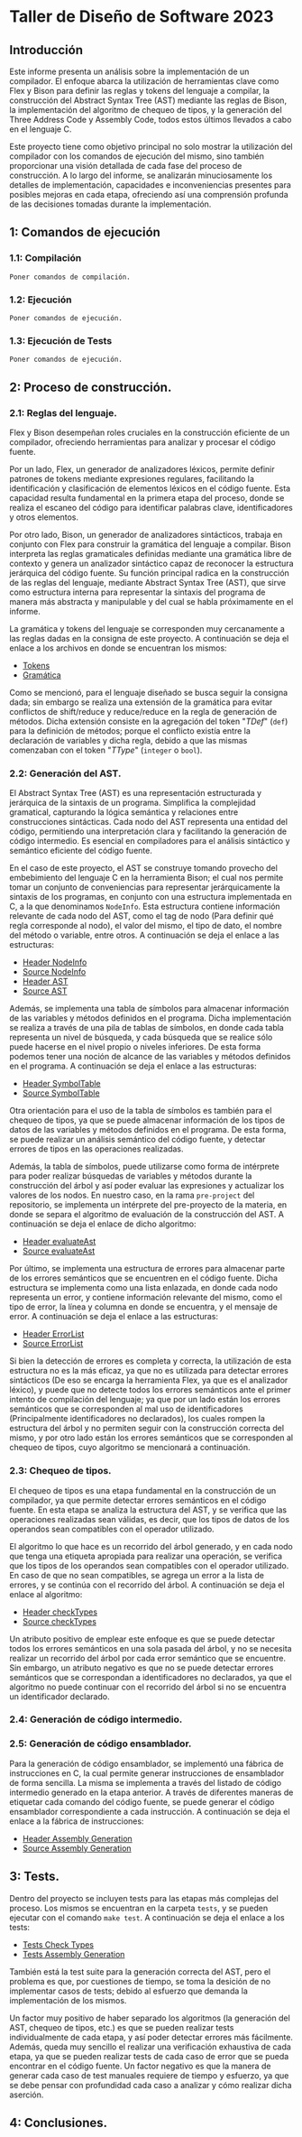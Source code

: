 # Taller de Diseño de Software 2023

## Introducción
Este informe presenta un análisis sobre la implementación de un compilador. El enfoque abarca la utilización de herramientas clave como Flex y Bison para definir las reglas y tokens del lenguaje a compilar, la construcción del Abstract Syntax Tree (AST) mediante las reglas de Bison, la implementación del algoritmo de chequeo de tipos, y la generación del Three Address Code y Assembly Code, todos estos últimos llevados a cabo en el lenguaje C.

Este proyecto tiene como objetivo principal no solo mostrar la utilización del compilador con los comandos de ejecución del mismo, sino también proporcionar una visión detallada de cada fase del proceso de construcción. A lo largo del informe, se analizarán minuciosamente los detalles de implementación, capacidades e inconveniencias presentes para posibles mejoras en cada etapa, ofreciendo así una comprensión profunda de las decisiones tomadas durante la implementación.

## 1: Comandos de ejecución

### 1.1: Compilación
```
Poner comandos de compilación.
```

### 1.2: Ejecución
```
Poner comandos de ejecución.
```

### 1.3: Ejecución de Tests
```
Poner comandos de ejecución.
```

## 2: Proceso de construcción.

### 2.1: Reglas del lenguaje.

Flex y Bison desempeñan roles cruciales en la construcción eficiente de un compilador, ofreciendo herramientas para analizar y procesar el código fuente. 

Por un lado, Flex, un generador de analizadores léxicos, permite definir patrones de tokens mediante expresiones regulares, facilitando la identificación y clasificación de elementos léxicos en el código fuente. Esta capacidad resulta fundamental en la primera etapa del proceso, donde se realiza el escaneo del código para identificar palabras clave, identificadores y otros elementos.

Por otro lado, Bison, un generador de analizadores sintácticos, trabaja en conjunto con Flex para construir la gramática del lenguaje a compilar. Bison interpreta las reglas gramaticales definidas mediante una gramática libre de contexto y genera un analizador sintáctico capaz de reconocer la estructura jerárquica del código fuente. Su función principal radica en la construcción de las reglas del lenguaje, mediante Abstract Syntax Tree (AST), que sirve como estructura interna para representar la sintaxis del programa de manera más abstracta y manipulable y del cual se habla próximamente en el informe.

La gramática y tokens del lenguaje se corresponden muy cercanamente a las reglas dadas en la consigna de este proyecto. A continuación se deja el enlace a los archivos en donde se encuentran los mismos:

- [Tokens](parser/lexicon.l)
- [Gramática](parser/syntax.y)

Como se mencionó, para el lenguaje diseñado se busca seguir la consigna dada; sin embargo se realiza una extensión de la gramática para evitar conflictos de shift/reduce y reduce/reduce en la regla de generación de métodos. Dicha extensión consiste en la agregación del token "*TDef*" (`def`) para la definición de métodos; porque el conflicto existía entre la declaración de variables y dicha regla, debido a que las mismas comenzaban con el token "*TType*" (`integer` o `bool`).

### 2.2: Generación del AST.

El Abstract Syntax Tree (AST) es una representación estructurada y jerárquica de la sintaxis de un programa. Simplifica la complejidad gramatical, capturando la lógica semántica y relaciones entre construcciones sintácticas. Cada nodo del AST representa una entidad del código, permitiendo una interpretación clara y facilitando la generación de código intermedio. Es esencial en compiladores para el análisis sintáctico y semántico eficiente del código fuente.

En el caso de este proyecto, el AST se construye tomando provecho del embebimiento del lenguaje C en la herramienta Bison; el cual nos permite tomar un conjunto de conveniencias para representar jerárquicamente la sintaxis de los programas, en conjunto con una estructura implementada en C, a la que denominamos `NodeInfo`. Esta estructura contiene información relevante de cada nodo del AST, como el tag de nodo (Para definir qué regla corresponde al nodo), el valor del mismo, el tipo de dato, el nombre del método o variable, entre otros. A continuación se deja el enlace a las estructuras:

- [Header NodeInfo](include/dataStructures/nodeInfo.h)
- [Source NodeInfo](src/dataStructures/nodeInfo.c)
- [Header AST](include/dataStructures/ast.h)
- [Source AST](src/dataStructures/ast.c)

Además, se implementa una tabla de símbolos para almacenar información de las variables y métodos definidos en el programa. Dicha implementación se realiza a través de una pila de tablas de símbolos, en donde cada tabla representa un nivel de búsqueda, y cada búsqueda que se realice sólo puede hacerse en el nivel propio o niveles inferiores. De esta forma podemos tener una noción de alcance de las variables y métodos definidos en el programa. A continuación se deja el enlace a las estructuras:

- [Header SymbolTable](include/dataStructures/symbolTable.h)
- [Source SymbolTable](src/dataStructures/symbolTable.c)

Otra orientación para el uso de la tabla de símbolos es también para el chequeo de tipos, ya que se puede almacenar información de los tipos de datos de las variables y métodos definidos en el programa. De esta forma, se puede realizar un análisis semántico del código fuente, y detectar errores de tipos en las operaciones realizadas. 

Además, la tabla de símbolos, puede utilizarse como forma de intérprete para poder realizar búsquedas de variables y métodos durante la construcción del árbol y así poder evaluar las expresiones y actualizar los valores de los nodos. En nuestro caso, en la rama `pre-project` del repositorio, se implementa un intérprete del pre-proyecto de la materia, en donde se separa el algoritmo de evaluación de la construcción del AST. A continuación se deja el enlace de dicho algoritmo:

- [Header evaluateAst](https://github.com/ValenButtignol/compiler/blob/pre-project/include/ast.h#L34)
- [Source evaluateAst](https://github.com/ValenButtignol/compiler/blob/pre-project/src/ast.c#L137)

Por último, se implementa una estructura de errores para almacenar parte de los errores semánticos que se encuentren en el código fuente. Dicha estructura se implementa como una lista enlazada, en donde cada nodo representa un error, y contiene información relevante del mismo, como el tipo de error, la línea y columna en donde se encuentra, y el mensaje de error. A continuación se deja el enlace a las estructuras:

- [Header ErrorList](include/dataStructures/errorList.h)
- [Source ErrorList](src/dataStructures/errorList.c)

Si bien la detección de errores es completa y correcta, la utilización de esta estructura no es la más eficaz, ya que no es utilizada para detectar errores sintácticos (De eso se encarga la herramienta Flex, ya que es el analizador léxico), y puede que no detecte todos los errores semánticos ante el primer intento de compilación del lenguaje; ya que por un lado están los errores semánticos que se corresponden al mal uso de identificadores (Principalmente identificadores no declarados), los cuales rompen la estructura del árbol y no permiten seguir con la construcción correcta del mismo, y por otro lado están los errores semánticos que se corresponden al chequeo de tipos, cuyo algoritmo se mencionará a continuación.

### 2.3: Chequeo de tipos.

El chequeo de tipos es una etapa fundamental en la construcción de un compilador, ya que permite detectar errores semánticos en el código fuente. En esta etapa se analiza la estructura del AST, y se verifica que las operaciones realizadas sean válidas, es decir, que los tipos de datos de los operandos sean compatibles con el operador utilizado.

El algoritmo lo que hace es un recorrido del árbol generado, y en cada nodo que tenga una etiqueta apropiada para realizar una operación, se verifica que los tipos de los operandos sean compatibles con el operador utilizado. En caso de que no sean compatibles, se agrega un error a la lista de errores, y se continúa con el recorrido del árbol. A continuación se deja el enlace al algoritmo:

- [Header checkTypes](include/algorithms/checktypes.h)
- [Source checkTypes](src/algorithms/checktypes.c)

Un atributo positivo de emplear este enfoque es que se puede detectar todos los errores semánticos en una sola pasada del árbol, y no se necesita realizar un recorrido del árbol por cada error semántico que se encuentre. Sin embargo, un atributo negativo es que no se puede detectar errores semánticos que se correspondan a identificadores no declarados, ya que el algoritmo no puede continuar con el recorrido del árbol si no se encuentra un identificador declarado.

### 2.4: Generación de código intermedio.

### 2.5: Generación de código ensamblador.

Para la generación de código ensamblador, se implementó una fábrica de instrucciones en C, la cual permite generar instrucciones de ensamblador de forma sencilla. La misma se implementa a través del listado de código intermedio generado en la etapa anterior. A través de diferentes maneras de etiquetar cada comando del código fuente, se puede generar el código ensamblador correspondiente a cada instrucción. A continuación se deja el enlace a la fábrica de instrucciones:

- [Header Assembly Generation](include/algorithms/assemblyCodeGenerator.h)
- [Source Assembly Generation](src/algorithms/assemblyCodeGenerator.c)

## 3: Tests.

Dentro del proyecto se incluyen tests para las etapas más complejas del proceso. Los mismos se encuentran en la carpeta `tests`, y se pueden ejecutar con el comando `make test`. A continuación se deja el enlace a los tests:

- [Tests Check Types](tests/testCheckType.c)
- [Tests Assembly Generation](tests/assemblyTestSuite.c)

También está la test suite para la generación correcta del AST, pero el problema es que, por cuestiones de tiempo, se toma la desición de no implementar casos de tests; debido al esfuerzo que demanda la implementación de los mismos. 

Un factor muy positivo de haber separado los algoritmos (la generación del AST, chequeo de tipos, etc.) es que se pueden realizar tests individualmente de cada etapa, y así poder detectar errores más fácilmente. Además, queda muy sencillo el realizar una verificación exhaustiva de cada etapa, ya que se pueden realizar tests de cada caso de error que se pueda encontrar en el código fuente. Un factor negativo es que la manera de generar cada caso de test manuales requiere de tiempo y esfuerzo, ya que se debe pensar con profundidad cada caso a analizar y cómo realizar dicha aserción.

## 4: Conclusiones.